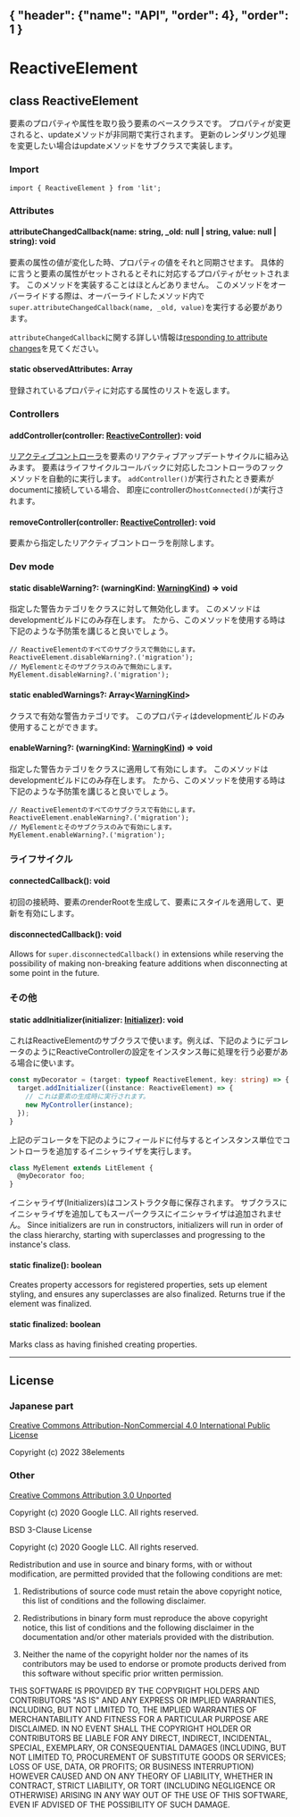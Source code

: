 { "header": {"name": "API", "order": 4}, "order": 1 }
---
# ReactiveElement

## class ReactiveElement

要素のプロパティや属性を取り扱う要素のベースクラスです。
プロパティが変更されると、updateメソッドが非同期で実行されます。
更新のレンダリング処理を変更したい場合はupdateメソッドをサブクラスで実装します。

### Import

```
import { ReactiveElement } from 'lit';
```

### Attributes

#### attributeChangedCallback(name: string, _old: null | string, value: null | string): void

要素の属性の値が変化した時、プロパティの値をそれと同期させます。
具体的に言うと要素の属性がセットされるとそれに対応するプロパティがセットされます。
このメソッドを実装することはほとんどありません。
このメソッドをオーバーライドする際は、オーバーライドしたメソッド内で`super.attributeChangedCallback(name, _old, value)`を実行する必要があります。

`attributeChangedCallback`に関する詳しい情報は[responding to attribute changes](https://developer.mozilla.org/en-US/docs/Web/API/Web_components/Using_custom_elements#responding_to_attribute_changes)を見てください。

#### static observedAttributes: Array<string>

登録されているプロパティに対応する属性のリストを返します。

### Controllers

#### addController(controller: [ReactiveController](https://lit.dev/docs/api/controllers/#ReactiveController)): void

[リアクティブコントローラ](https://japanese-document.github.io/lit/composition-controllers.html)を要素のリアクティブアップデートサイクルに組み込みます。
要素はライフサイクルコールバックに対応したコントローラのフックメソッドを自動的に実行します。
`addController()`が実行されたとき要素がdocumentに接続している場合、
即座にcontrollerの`hostConnected()`が実行されます。

#### removeController(controller: [ReactiveController](https://lit.dev/docs/api/controllers/#ReactiveController)): void

要素から指定したリアクティブコントローラを削除します。

### Dev mode

#### static disableWarning?: (warningKind: [WarningKind](https://lit.dev/docs/api/misc/#WarningKind)) => void

指定した警告カテゴリをクラスに対して無効化します。
このメソッドはdevelopmentビルドにのみ存在します。
たから、このメソッドを使用する時は下記のような予防策を講じると良いでしょう。

```
// ReactiveElementのすべてのサブクラスで無効にします。
ReactiveElement.disableWarning?.('migration');
// MyElementとそのサブクラスのみで無効にします。
MyElement.disableWarning?.('migration');
```

#### static enabledWarnings?: Array<[WarningKind](https://lit.dev/docs/api/misc#WarningKind)>

クラスで有効な警告カテゴリです。
このプロパティはdevelopmentビルドのみ使用することができます。

#### enableWarning?: (warningKind: [WarningKind](https://lit.dev/docs/api/misc#WarningKind)) => void

指定した警告カテゴリをクラスに適用して有効にします。
このメソッドはdevelopmentビルドにのみ存在します。
たから、このメソッドを使用する時は下記のような予防策を講じると良いでしょう。

```
// ReactiveElementのすべてのサブクラスで有効にします。
ReactiveElement.enableWarning?.('migration');
// MyElementとそのサブクラスのみで有効にします。
MyElement.enableWarning?.('migration');
```

### ライフサイクル

#### connectedCallback(): void

初回の接続時、要素のrenderRootを生成して、要素にスタイルを適用して、更新を有効にします。

#### disconnectedCallback(): void

Allows for `super.disconnectedCallback()` in extensions while reserving the possibility of making non-breaking feature additions when disconnecting at some point in the future.

### その他

#### static addInitializer(initializer: [Initializer](https://lit.dev/docs/api/misc/#Initializer)): void

これはReactiveElementのサブクラスで使います。例えば、下記のようにデコレータのようにReactiveControllerの設定をインスタンス毎に処理を行う必要がある場合に使います。

```ts
const myDecorator = (target: typeof ReactiveElement, key: string) => {
  target.addInitializer((instance: ReactiveElement) => {
    // これは要素の生成時に実行されます。
    new MyController(instance);
  });
}
```

上記のデコレータを下記のようにフィールドに付与するとインスタンス単位でコントローラを追加するイニシャライザを実行します。

```ts
class MyElement extends LitElement {
  @myDecorator foo;
}
```

イニシャライザ(Initializers)はコンストラクタ毎に保存されます。
サブクラスにイニシャライザを追加してもスーパークラスにイニシャライザは追加されません。
Since initializers are run in constructors, initializers will run in order of the class hierarchy, starting with superclasses and progressing to the instance's class.

#### static finalize(): boolean

Creates property accessors for registered properties, sets up element styling, and ensures any superclasses are also finalized. Returns true if the element was finalized.

#### static finalized: boolean

Marks class as having finished creating properties.

---

## License

### Japanese part

[Creative Commons Attribution-NonCommercial 4.0 International Public License](https://creativecommons.org/licenses/by-nc/4.0/legalcode)

Copyright (c) 2022 38elements

### Other

[Creative Commons Attribution 3.0 Unported](https://creativecommons.org/licenses/by/3.0/deed.en)

Copyright (c) 2020 Google LLC. All rights reserved.

BSD 3-Clause License

Copyright (c) 2020 Google LLC. All rights reserved.

Redistribution and use in source and binary forms, with or without
modification, are permitted provided that the following conditions are met:

1. Redistributions of source code must retain the above copyright notice, this
   list of conditions and the following disclaimer.

2. Redistributions in binary form must reproduce the above copyright notice,
   this list of conditions and the following disclaimer in the documentation
   and/or other materials provided with the distribution.

3. Neither the name of the copyright holder nor the names of its
   contributors may be used to endorse or promote products derived from
   this software without specific prior written permission.

THIS SOFTWARE IS PROVIDED BY THE COPYRIGHT HOLDERS AND CONTRIBUTORS "AS IS"
AND ANY EXPRESS OR IMPLIED WARRANTIES, INCLUDING, BUT NOT LIMITED TO, THE
IMPLIED WARRANTIES OF MERCHANTABILITY AND FITNESS FOR A PARTICULAR PURPOSE ARE
DISCLAIMED. IN NO EVENT SHALL THE COPYRIGHT HOLDER OR CONTRIBUTORS BE LIABLE
FOR ANY DIRECT, INDIRECT, INCIDENTAL, SPECIAL, EXEMPLARY, OR CONSEQUENTIAL
DAMAGES (INCLUDING, BUT NOT LIMITED TO, PROCUREMENT OF SUBSTITUTE GOODS OR
SERVICES; LOSS OF USE, DATA, OR PROFITS; OR BUSINESS INTERRUPTION) HOWEVER
CAUSED AND ON ANY THEORY OF LIABILITY, WHETHER IN CONTRACT, STRICT LIABILITY,
OR TORT (INCLUDING NEGLIGENCE OR OTHERWISE) ARISING IN ANY WAY OUT OF THE USE
OF THIS SOFTWARE, EVEN IF ADVISED OF THE POSSIBILITY OF SUCH DAMAGE.